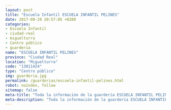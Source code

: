 ```yaml
---
layout: post
title: "Escuela Infantil ESCUELA INFANTIL PELINES"
date: 2017-09-20 20:57:05 +0200
categories:
- Escuela Infantil
- ciudad-real
- miguelturra
- Centro público
- guarderia
name: "ESCUELA INFANTIL PELINES"
province: "Ciudad Real"
location: "Miguelturra"
code: "13011424"
type: "Centro público"
img: guarderia.jpg
permalink: /guarderias/escuela-infantil-pelines.html
robot: noindex, follow
sitemap: false
meta-title: "Toda la información de la guardería ESCUELA INFANTIL PELINES"
meta-description: "Toda la información de la guardería ESCUELA INFANTIL PELINES"
---
```

